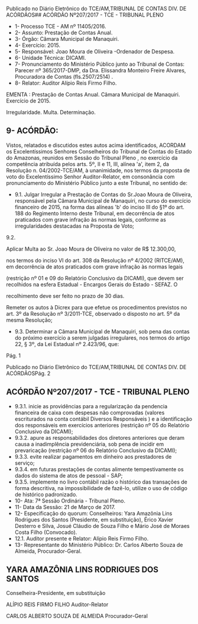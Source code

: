 Publicado  no  Diário Eletrônico do TCE/AM,TRIBUNAL DE CONTAS DIV. DE  ACÓRDÃOS## ACÓRDÃO Nº207/2017 - TCE - TRIBUNAL PLENO

- 1- Processo TCE - AM nº 11405/2016.
- 2- Assunto: Prestação de Contas Anual.
- 3- Órgão: Câmara Municipal de Manaquiri.
- 4- Exercício: 2015.
- 5- Responsável: Joao Moura de Oliveira -Ordenador de Despesa.
- 6- Unidade Técnica: DICAMI.
- 7- Pronunciamento  do Ministério  Público  junto  ao Tribunal  de Contas: Parecer  nº 365/2017-DMP,  da  Dra.  Elissandra  Monteiro  Freire  Alvares,  Procuradora  de  Contas (fls.2507/2514) .
- 8- Relator: Auditor Alípio Reis Firmo Filho.

EMENTA : Prestação  de  Contas  Anual.  Câmara Municipal de Manaquiri. Exercício de 2015.

Irregularidade. Multa. Determinação.

## 9- ACÓRDÃO:

Vistos, relatados e discutidos estes autos acima identificados, ACORDAM os Excelentíssimos Senhores Conselheiros do Tribunal de Contas do Estado do Amazonas, reunidos em Sessão do Tribunal Pleno , no exercício da competência atribuída pelos arts. 5º,  II e 11,  III, alínea 'a', item 2, da Resolução n. 04/2002-TCE/AM, à unanimidade, nos termos da proposta de voto do Excelentíssimo Senhor Auditor-Relator, em consonância com pronunciamento do Ministério Público junto a este Tribunal, no sentido de:

- 9.1. Julgar Irregular a Prestação de Contas do Sr.Joao Moura de Oliveira, responsável pela Câmara Municipal de Manaquiri, no curso do exercício financeiro de 2015, na forma das alíneas 'b' do inciso III do §1º do art. 188  do  Regimento  Interno  deste  Tribunal,  em  decorrência  de  atos praticados com grave infração às normas legais, conforme as irregularidades destacadas na Proposta de Voto;

9.2.

Aplicar Multa ao Sr. Joao Moura de Oliveira no valor de R$ 12.300,00,

nos termos do inciso VI do art. 308 da Resolução nº 4/2002 (RITCE/AM), em decorrência de atos praticados com grave infração às normas legais

(restrição nº 01 e 09 do Relatório Conclusivo da DICAMI), que devem ser recolhidos na esfera Estadual - Encargos Gerais do Estado - SEFAZ. O

recolhimento deve ser feito no prazo de 30 dias.

Remeter os autos à Dicrex para que efetue os procedimentos previstos no art. 3º da Resolução nº 3/2011-TCE, observado o disposto no art. 5º da mesma Resolução;

- 9.3. Determinar a Câmara Municipal de  Manaquiri, sob pena das contas do próximo exercício a serem julgadas irregulares, nos termos do artigo 22, § 3º, da Lei Estadual nº 2.423/96, que:

Pág. 1

Publicado  no  Diário Eletrônico do TCE/AM,TRIBUNAL DE CONTAS DIV. DE  ACÓRDÃOSPág. 2

## ACÓRDÃO Nº207/2017 - TCE - TRIBUNAL PLENO

- 9.3.1. inicie  as  providências para a regularização da pendencia financeira de caixa com  despesas  não  comprovadas (valores escriturados na conta contábil Diversos Responsáveis )  e  a  identificação  dos  responsáveis  em exercícios anteriores (restrição nº 05 do Relatório Conclusivo da DICAMI);
- 9.3.2. apure  as  responsabilidades  dos  diretores  anteriores  que deram causa a inadimplência previdenciária, sob pena de incidir em  prevaricação  (restrição  nº  06  do  Relatório Conclusivo da DICAMI);
- 9.3.3. evite realizar pagamentos em dinheiro aos prestadores de serviço;
- 9.3.4. em futuras prestações de contas alimente tempestivamente os dados do sistema de atos de pessoal - SAP;
- 9.3.5. implemente no livro contábil razão o histórico das transações de forma descritiva, na impossibilidade de fazê-lo, utilize o uso de código de histórico padronizado.
- 10-  Ata: 7ª Sessão Ordinária - Tribunal Pleno.
- 11-  Data da Sessão: 21 de Março de 2017.
- 12-  Especificação  do  quorum: Conselheiros: Yara  Amazônia  Lins  Rodrigues  dos Santos (Presidente, em substituição), Érico Xavier Desterro e Silva, Josué Cláudio de Souza Filho e Mário José de Moraes Costa Filho (Convocado).
- 12.1. Auditor presente e Relator: Alípio Reis Firmo Filho.
- 13-  Representante  do  Ministério  Público: Dr. Carlos  Alberto  Souza  de Almeida, Procurador-Geral.

## YARA AMAZÔNIA LINS RODRIGUES DOS SANTOS

Conselheira-Presidente, em substituição

ALÍPIO REIS FIRMO FILHO Auditor-Relator

CARLOS ALBERTO SOUZA DE ALMEIDA Procurador-Geral